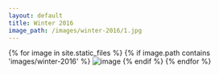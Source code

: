 ```yaml
---
layout: default
title: Winter 2016
image_path: /images/winter-2016/1.jpg
---
```


{% for image in site.static_files %}
    {% if image.path contains 'images/winter-2016' %}
        <img src="{{ site.baseurl }}{{ image.path }}.jpg" alt="image" />
    {% endif %}
{% endfor %}
